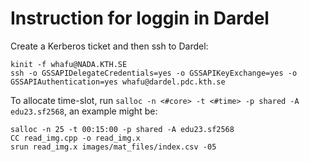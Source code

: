 # Instruction for loggin in Dardel

Create a Kerberos ticket and then ssh to Dardel:
```
kinit -f whafu@NADA.KTH.SE
ssh -o GSSAPIDelegateCredentials=yes -o GSSAPIKeyExchange=yes -o GSSAPIAuthentication=yes whafu@dardel.pdc.kth.se
```

To allocate time-slot, run `salloc -n <#core> -t <#time> -p shared -A edu23.sf2568`, an example might be:
```
salloc -n 25 -t 00:15:00 -p shared -A edu23.sf2568
CC read_img.cpp -o read_img.x
srun read_img.x images/mat_files/index.csv -05
```

